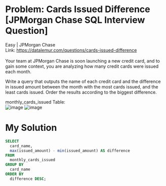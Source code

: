 # Problem: Cards Issued Difference [JPMorgan Chase SQL Interview Question]
Easy | JPMorgan Chase<br>
Link: https://datalemur.com/questions/cards-issued-difference<br>
<br>
Your team at JPMorgan Chase is soon launching a new credit card, and to gain some context, you are analyzing how many credit cards were issued each month.<br>

Write a query that outputs the name of each credit card and the difference in issued amount between the month with the most cards issued, and the least cards issued. Order the results according to the biggest difference.<br>

monthly_cards_issued Table:<br>
![image](https://user-images.githubusercontent.com/111542025/236264843-a9b84325-cc9d-449a-8c65-5ab77cb531ee.png)
![image](https://user-images.githubusercontent.com/111542025/236264903-f91c1ee9-f69e-42c3-9034-8dc478cba6bf.png)

# My Solution
````sql
SELECT 
  card_name,
  max(issued_amount) - min(issued_amount) AS difference
FROM 
  monthly_cards_issued
GROUP BY
  card_name
ORDER BY 
  difference DESC;
````

